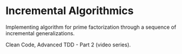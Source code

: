 Incremental Algorithmics
========================

Implementing algorithm for prime factorization through
a sequence of incremental generalizations.

Clean Code, Advanced TDD - Part 2 (video series).